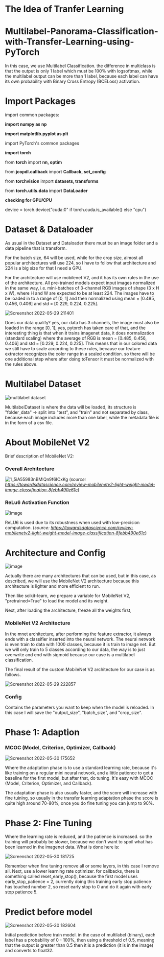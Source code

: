 # The Idea of Tranfer Learning

# Multilabel-Panorama-Classification-with-Transfer-Learning-using-PyTorch
In this case, we use Multilabel Classification. the difference in multiclass is that the output is only 1 label which must be 100% with logsoftmax, while the multilabel output can be more than 1 label, because each label can have its own probability with Binary Cross Entropy (BCELoss) activation.
# Import Packages
import common packages:

**import numpy as np**

**import matplotlib.pyplot as plt**

import PyTorch's common packages

**import torch**

from **torch** import **nn, optim**

from **jcopdl.callback** import **Callback, set_config**

from **torchvision** import **datasets, transforms**

from **torch.utils.data** import **DataLoader**

**checking for GPU/CPU**

device = torch.device("cuda:0" if torch.cuda.is_available() else "cpu")

# Dataset & Dataloader
As usual in the Dataset and Dataloader there must be an image folder and a data pipeline that is transform.

For the batch size, 64 will be used, while for the crop size, almost all popular architectures will use 224, so I have to follow that architecture and 224 is a big size for that I need a GPU.

For the architecture will use mobilenet V2, and it has its own rules in the use of the architecture.
All pre-trained models expect input images normalized in the same way, i.e. mini-batches of 3-channel RGB images of shape (3 x H x W), where H and W are expected to be at least 224. The images have to be loaded in to a range of [0, 1] and then normalized using mean = [0.485, 0.456, 0.406] and std = [0.229, 0.224, 0.225].

![Screenshot 2022-05-29 211401](https://user-images.githubusercontent.com/86812576/170873643-18603d46-18c1-4588-99e3-31624220224c.png)

Does our data qualify? yes, our data has 3 channels, the image must also be loaded in the range [0, 1], yes, pytorch has taken care of that, and the interesting thing is that when it trains imagenet data, it does normalization (standard scaling) where the average of RGB is mean = [0.485, 0.456, 0.406] and std = [0.229, 0.224, 0.225]. This means that in our colored data we still have to scale according to these rules, because our feature extractor recognizes the color range in a scaled condition. so there will be one additional step where after doing toTensor it must be normalized with the rules above.

# Multilabel Dataset
![multilabel dataset](https://user-images.githubusercontent.com/86812576/170875865-0c0feabf-834f-4439-aabc-97062ca159de.png)

MultilabelDataset is where the data will be loaded, its structure is "folder_data" -> split into "test", and "train" and not separated by class, because each image includes more than one label, while the metadata file is in the form of a csv file.

# About MobileNet V2
Brief description of MobileNet V2:
### Overall Architecture
![1_5iA55983nBMlQn9f6ICxKg](https://user-images.githubusercontent.com/86812576/170874052-f80451b4-eaff-4d39-8253-44b2d3153565.png)
(_source: https://towardsdatascience.com/review-mobilenetv2-light-weight-model-image-classification-8febb490e61c_)

### ReLu6 Activation Function
![image](https://user-images.githubusercontent.com/86812576/170874589-a6f3ed78-d502-4064-86fa-18895ff3e2bc.png)

ReLU6 is used due to its robustness when used with low-precision computation. (_source: https://towardsdatascience.com/review-mobilenetv2-light-weight-model-image-classification-8febb490e61c_)

# Architecture and Config
![image](https://user-images.githubusercontent.com/86812576/170876260-886093a3-45b8-4f6b-b437-7ab0d12a5f86.png)

Actually there are many architectures that can be used, but in this case, as described, we will use the MobileNet V2 architecture because this architecture is lighter and more efficient to run.

Then like scikit-learn, we prepare a variable for MobileNet V2, "pretrained=True" to load the model and its weight.

Next, after loading the architecture, freeze all the weights first,

### MobileNet V2 Architecture

In the mnet architecture, after performing the feature extractor, it always ends with a classifier inserted into the neural network. The neural network is even train to data with 1000 classes, because it is train to image net. But we will only train to 5 classes according to our data, the way is to just overwrite and end with sigmoid because our case is a multilabel classification.

The final result of the custom MobileNet V2 architecture for our case is as follows.

![Screenshot 2022-05-29 222857](https://user-images.githubusercontent.com/86812576/170877533-a55cd8f8-261d-45b0-a3a7-6b1d6323f8bc.png)

### Config
Contains the parameters you want to keep when the model is reloaded. In this case I will save the "output_size", "batch_size", and "crop_size".

# Phase 1: Adaption
### MCOC (Model, Criterion, Optimizer, Callback)
![Screenshot 2022-05-30 175652](https://user-images.githubusercontent.com/86812576/170978766-d6b13a81-9ab3-434a-a710-327caed4764f.png)

Where the adaptation phase is to use a standard learning rate, because it's like training on a regular mini neural network, and a little patience to get a baseline for the first model, but after that, do tuning. It's easy with MCOC (Model, Criterion, Optimizer, and Callback). 

The adaptation phase is also usually faster, and the score will increase with fine tuining, so usually in the transfer learning adaptation phase the score is quite high around 70-80%, once you do fine tuning you can jump to 90%.

# Phase 2: Fine Tuning
Where the learning rate is reduced, and the patience is increased. so the training will probably be slower, because we don't want to spoil what has been learned in the imagenet data. What is done here is:

![Screenshot 2022-05-30 181725](https://user-images.githubusercontent.com/86812576/170981437-8c810a56-5a75-4037-a7ab-9a5bd0024884.png)

Remember when fine tuning remove all or some layers, in this case I remove all. Next, use a lower learning rate optimizer. for callbacks, there is something called reset_early_stop(), because the first model uses early_stop_patience = 2, currently doing this training early stop patience has touched number 2, so reset early stop to 0 and do it again with early stop patience 5.

# Predict before model
![Screenshot 2022-05-30 182604](https://user-images.githubusercontent.com/86812576/170982735-85907fea-8cd2-4473-aa5d-655e4fe88bc4.png)

Initial prediction before train model.
in the case of multilabel (binary), each label has a probability of 0 - 100%, then using a threshold of 0.5, meaning that the output is greater than 0.5 then it is a prediction (it is in the image) and converts to float32.
